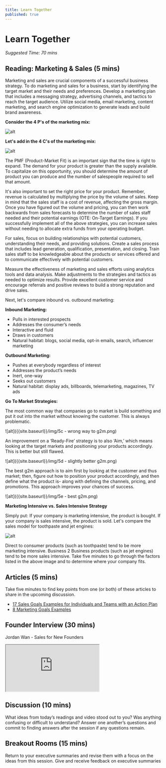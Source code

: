 ```yaml
---
title: Learn Together
published: true
---
```

# Learn Together
*Suggested Time: 70 mins*


## Reading: Marketing & Sales (5 mins) 

Marketing and sales are crucial components of a successful business strategy. To do marketing and sales for a business, start by identifying the target market and their needs and preferences. Develop a marketing plan that includes a messaging strategy, advertising channels, and tactics to reach the target audience. Utilize social media, email marketing, content marketing, and search engine optimization to generate leads and build brand awareness. 

**Consider the 4 P's of the marketing mix:**

![alt]({{site.baseurl}}/img/5a.png)

**Let's add in the 4 C's of the marketing mix:**

![alt]({{site.baseurl}}/img/5b.png)

The PMF (Product-Market Fit) is an important sign that the time is right to expand. The demand for your product is greater than the supply available. To capitalize on this opportunity, you should determine the amount of product you can produce and the number of salespeople required to sell that amount. 

It's also important to set the right price for your product. Remember, revenue is calculated by multiplying the price by the volume of sales. Keep in mind that the sales staff is a cost of revenue, affecting the gross margin. Once you have figured out the volume and pricing, you can then work backwards from sales forecasts to determine the number of sales staff needed and their potential earnings (OTE: On-Target Earnings). If you successfully implement all of the above strategies, you can increase sales without needing to allocate extra funds from your operating budget.

For sales, focus on building relationships with potential customers, understanding their needs, and providing solutions. Create a sales process that includes lead generation, qualification, presentation, and closing. Train sales staff to be knowledgeable about the products or services offered and to communicate effectively with potential customers.

Measure the effectiveness of marketing and sales efforts using analytics tools and data analysis. Make adjustments to the strategies and tactics as needed to optimize results. Provide excellent customer service and encourage referrals and positive reviews to build a strong reputation and drive sales.

Next, let's compare inbound vs. outbound marketing:

**Inbound Marketing:**
- Pulls in interested prospects
- Addresses the consumer’s needs
- Interactive and fluid
- Draws in customers
- Natural habitat: blogs, social media, opt-in emails, search, influencer marketing

**Outbound Marketing:**
- Pushes at everybody regardless of interest
- Addresses the product’s needs
- Inert, one-way
- Seeks out customers
- Natural habitat: display ads, billboards, telemarketing, magazines, TV ads

**Go To Market Strategies:**

The most common way that companies go to market is build something and put it out into the market without knowing the customer. This is always problematic.

![alt]({{site.baseurl}}/img/5c - wrong way to g2m.png)

An improvement on a ‘Ready-Fire’ strategy is to also ‘Aim,’ which means looking at the target markets and positioning your products accordingly. This is better but still flawed.

![alt]({{site.baseurl}}/img/5d - slightly better g2m.png)

The best g2m approach is to aim first by looking at the customer and thus market; then, figure out how to position your product accordingly, and then define what the product is- along with defining the channels, pricing, and promotions. This approach improves your chances of success.

![alt]({{site.baseurl}}/img/5e - best g2m.png)

**Marketing Intensive vs. Sales Intensive Strategy**

Simply put: If your company is marketing intensive, the product is bought. If your company is sales intensive, the product is sold. Let's compare the sales model for toothpaste and jet engines:

![alt]({{site.baseurl}}/img/5f.png)

Direct to consumer products (such as toothpaste) tend to be more marketing intensive. Business 2 Business products (such as jet engines) tend to be more sales intensive. Take five minutes to go through the factors listed in the above image and to determine where your company fits.

## Articles (5 mins) 

Take five minutes to find key points from one (or both) of these articles to share in the upcoming discussion. 

- [17 Sales Goals Examples for Individuals and Teams with an Action Plan](https://www.leadsquared.com/learn/sales/sales-goals-examples-for-success/)
- [8 Marketing Goals Examples](https://clickup.com/blog/marketing-goals/)

## Founder Interview (30 mins) 

Jordan Wan - Sales for New Founders
<div class="embed-responsive embed-responsive-16by9">
  <iframe class="embed-responsive-item" src="https://drive.google.com/file/d/194Lh_tiuPEXAfxfcnIzbZyY0BQunAmSc/view?usp=sharing" allowfullscreen></iframe>
</div>

## Discussion (10 mins)

What ideas from today’s readings and video stood out to you? Was anything confusing or difficult to understand? Answer one another’s questions and commit to finding answers after the session if any questions remain.

## Breakout Rooms (15 mins)

Return to your executive summaries and revise them with a focus on the ideas from this session. Give and receive feedback on executive summaries
